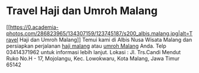 # Travel Haji dan Umroh Malang
[[https://0.academia-photos.com/286823965/134307159/123745187/s200_albis.malang.jpg|alt=Travel Haji dan Umroh Malang]]
Temui kami di Albis Nusa Wisata Malang dan persiapkan perjalanan [haji malang](https://albismalang.com/) atau [umroh Malang](https://albismalang.com/) Anda. Telp 03414371962 untuk informasi lebih lanjut.
Lokasi : Jl. Trs.Candi Mendut Ruko No.H - 17, Mojolangu, Kec. Lowokwaru, Kota Malang, Jawa Timur 65142

